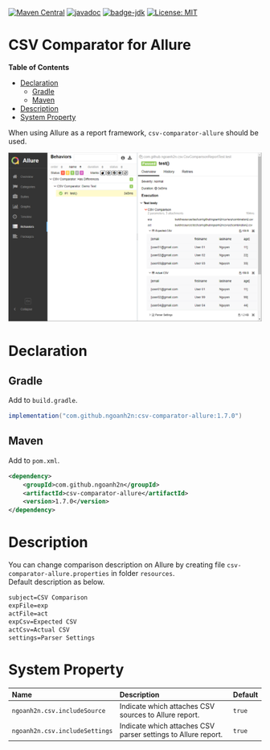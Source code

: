 [![Maven Central](https://maven-badges.herokuapp.com/maven-central/com.github.ngoanh2n/csv-comparator-allure/badge.svg)](https://maven-badges.herokuapp.com/maven-central/com.github.ngoanh2n/csv-comparator-allure)
[![javadoc](https://javadoc.io/badge2/com.github.ngoanh2n/csv-comparator-allure/javadoc.svg)](https://javadoc.io/doc/com.github.ngoanh2n/csv-comparator-allure)
[![badge-jdk](https://img.shields.io/badge/jdk-8-blue.svg)](http://www.oracle.com/technetwork/java/javase/downloads/index.html)
[![License: MIT](https://img.shields.io/badge/License-MIT-blueviolet.svg)](https://opensource.org/licenses/MIT)

# CSV Comparator for Allure
**Table of Contents**
<!-- TOC -->
* [Declaration](#declaration)
  * [Gradle](#gradle)
  * [Maven](#maven)
* [Description](#description)
* [System Property](#system-property)
<!-- TOC -->
When using Allure as a report framework, `csv-comparator-allure` should be used.

![](images/allure-report.png)

# Declaration
## Gradle
Add to `build.gradle`.
```gradle
implementation("com.github.ngoanh2n:csv-comparator-allure:1.7.0")
```

## Maven
Add to `pom.xml`.
```xml
<dependency>
    <groupId>com.github.ngoanh2n</groupId>
    <artifactId>csv-comparator-allure</artifactId>
    <version>1.7.0</version>
</dependency>
```

# Description
You can change comparison description on Allure by creating file `csv-comparator-allure.properties` in folder `resources`.<br>
Default description as below.
```properties
subject=CSV Comparison
expFile=exp
actFile=act
expCsv=Expected CSV
actCsv=Actual CSV
settings=Parser Settings
```

# System Property
| Name                            | Description                                                   | Default  |
|:--------------------------------|:--------------------------------------------------------------|:---------|
| `ngoanh2n.csv.includeSource`    | Indicate which attaches CSV sources to Allure report.         | `true`   |
| `ngoanh2n.csv.includeSettings`  | Indicate which attaches CSV parser settings to Allure report. | `true`   |
